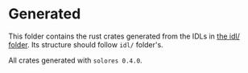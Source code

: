 # Generated

This folder contains the rust crates generated from the IDLs in [the idl/ folder](../idl/). Its structure should follow `idl/` folder's.

All crates generated with `solores 0.4.0`.
